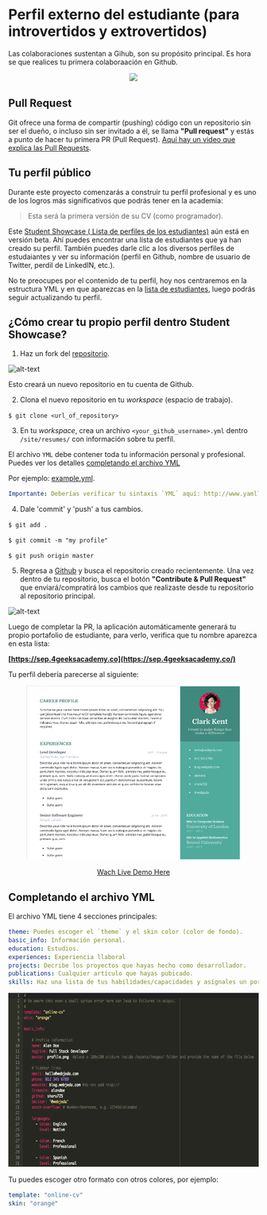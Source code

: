  # Perfil externo del estudiante (para introvertidos y extrovertidos)

Las colaboraciones sustentan a Gihub, son su propósito principal. Es hora se que realices tu primera colaboraación en Github.

<p align="center"><img src="https://github.com/4GeeksAcademy/learn-in-public/blob/master/resume.png?raw=true" height="400" /></p>
 
## Pull Request

Git ofrece una forma de compartir (pushing) código con un repositorio sin ser el dueño, o incluso sin ser invitado a él, se llama **"Pull request"** y estás a punto de hacer tu primera PR (Pull Request). [Aquí hay un video que explica las Pull Requests](https://www.youtube.com/watch?v=xl3nxfbGkzY).
## Tu perfil público
  
Durante este proyecto comenzarás a construir tu perfil profesional y es uno de los logros más significativos que podrás tener en la academia:

> Esta será la primera versión de su CV (como programador).
  
Este [Student Showcase ( Lista de perfiles de los estudiantes)](https://sep.4geeksacademy.co/) aún está en versión beta. Ahí puedes encontrar una lista de estudiantes que ya han creado su perfil. También puedes darle clic a los diversos perfiles de estudaiantes y ver su información (perfil en Github, nombre de usuario de Twitter, perdil de LinkedIN, etc.).

No te preocupes por el contenido de tu perfil, hoy nos centraremos en la estructura YML y en que aparezcas en la [lista de estudiantes](https://sep.4geeksacademy.co/), luego podrás seguir actualizando tu perfil.
  
## ¿Cómo crear tu propio perfil dentro Student Showcase?

1. Haz un fork del [repositorio](https://github.com/4GeeksAcademy/About-4Geeks-Academy).

  ![alt-text](https://github-images.s3.amazonaws.com/help/bootcamp/Bootcamp-Fork.png)
  
Esto creará un nuevo repositorio en tu cuenta de Github.
  
2. Clona el nuevo repositorio en tu  *workspace* (espacio de trabajo).
  
  ```$ git clone <url_of_repository>```
  
3.  En tu *workspace*, crea un archivo `<your_github_username>.yml` dentro `/site/resumes/` con información sobre tu perfil. 

  El archivo `YML` debe contener toda tu información personal y profesional. Puedes ver los detalles [completando el archivo YML](#completing-the-yml-file)
  
  Por ejemplo: [example.yml](https://github.com/4GeeksAcademy/About-4Geeks-Academy/blob/master/site/resumes/example.yml).
  
  ```yml
  Importante: Deberías verificar tu sintaxis `YML` aquí: http://www.yamllint.com/
  ```

4. Dale 'commit' y 'push' a tus cambios.

  `$ git add .`
  
  `$ git commit -m "my profile"`
  
  `$ git push origin master`
  
5. Regresa a [Github](https://github.com) y busca el repositorio creado recientemente. Una vez dentro de tu repositorio, busca el botón **"Contribute & Pull Request"** que enviará/compratirá los cambios que realizaste desde tu repositorio al repositorio principal.

  ![alt-text](https://github-images.s3.amazonaws.com/help/pull_requests/recently_pushed_branch.png)

Luego de completar la PR, la aplicación automáticamente generará tu propio portafolio de estudiante, para verlo, verifica que tu nombre aparezca en esta lista:

**[https://sep.4geeksacademy.co](https://sep.4geeksacademy.co/)**

Tu perfil debería parecerse al siguiente:

<p align="center">
  <img height="350" src="https://github.com/4GeeksAcademy/About-4Geeks-Academy/blob/master/site/static/preview.png?raw=true">
</p>

<p align="center">
  <a href="https://sep.4geeksacademy.co/sharu725" target="_blank">Wach Live Demo Here</a>
</p>

## Completando el archivo YML

El archivo YML tiene 4 secciones principales:

```yml
theme: Puedes escoger el `theme` y el skin color (color de fondo).
basic_info: Información personal.
education: Estudios.
experiences: Experiencia llaboral
projects: Decribe los proyectos que hayas hecho como desarrollador.
publications: Cualquier artículo que hayas pubicado.
skills: Haz una lista de tus habilidades/capacidades y asígnales un porcentaje de expertiz.
```

<p align="center">
  <img height="350" src="https://github.com/4GeeksAcademy/About-4Geeks-Academy/blob/master/site/static/yml.png?raw=true">
</p>

Tu puedes escoger otro formato con otros colores, por ejemplo:

```yml
template: "online-cv"
skin: "orange"
```
